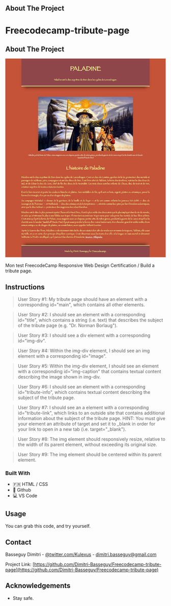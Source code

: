 ## About The Project 
# Freecodecamp-tribute-page

## About The Project

![screen-shot-yennefer-react|20%](https://github.com/Dimitri-Basseguy/Freecodecamp-tribute-page/blob/master/screenshot.jpeg)

Mon test FreecodeCamp Responsive Web Design Certification / Build a tribute page.

## Instructions

>User Story #1: My tribute page should have an element with a corresponding id="main", which contains all other elements.

>User Story #2: I should see an element with a corresponding id="title", which contains a string (i.e. text) that describes the subject of the tribute page (e.g. "Dr. Norman Borlaug").

>User Story #3: I should see a div element with a corresponding id="img-div".

>User Story #4: Within the img-div element, I should see an img element with a corresponding id="image".

>User Story #5: Within the img-div element, I should see an element with a corresponding id="img-caption" that contains textual content describing the image shown in img-div.

>User Story #6: I should see an element with a corresponding id="tribute-info", which contains textual content describing the subject of the tribute page.

>User Story #7: I should see an a element with a corresponding id="tribute-link", which links to an outside site that contains additional information about the subject of the tribute page. HINT: You must give your element an attribute of target and set it to _blank in order for your link to open in a new tab (i.e. target="_blank").

>User Story #8: The img element should responsively resize, relative to the width of its parent element, without exceeding its original size.

>User Story #9: The img element should be centered within its parent element.

### Built With

* :fr: HTML / CSS
* 🐙 Github
* 💻 VS Code


<!-- USAGE EXAMPLES -->
## Usage

You can grab this code, and try yourself.


<!-- CONTACT -->
## Contact

Basseguy Dimitri - [@twitter.com/Kulexus](https://twitter.com/Kulexus) - dimitri.basseguy@gmail.com

Project Link: [https://github.com/Dimitri-Basseguy/Freecodecamp-tribute-page](https://github.com/Dimitri-Basseguy/Freecodecamp-tribute-page)



<!-- ACKNOWLEDGEMENTS -->
## Acknowledgements

* Stay safe.